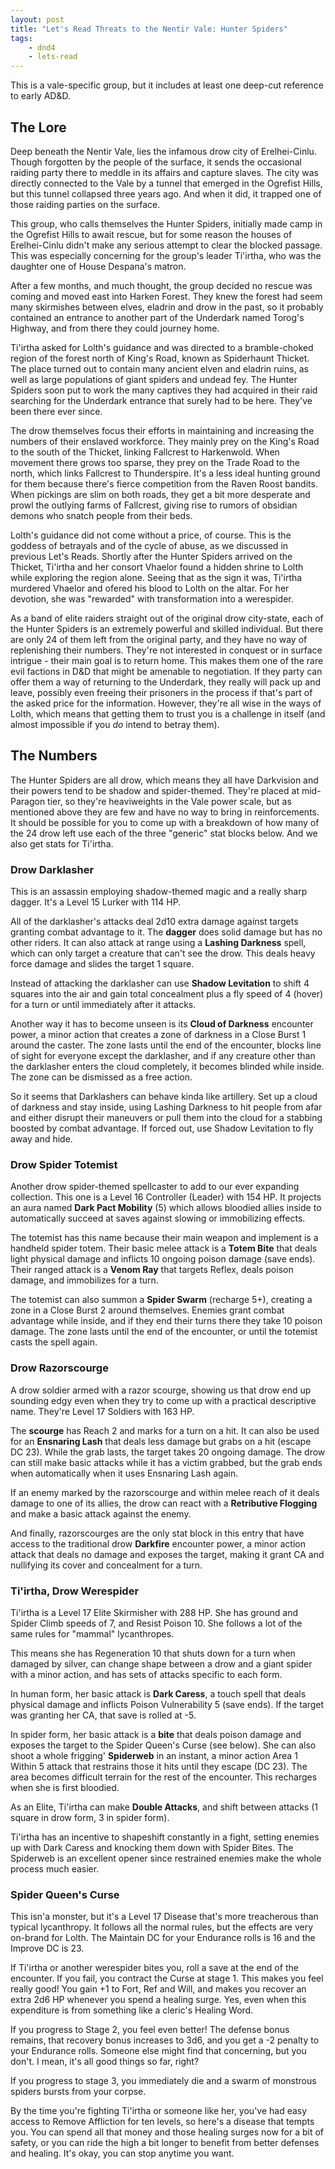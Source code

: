 ```yaml
---
layout: post
title: "Let's Read Threats to the Nentir Vale: Hunter Spiders"
tags:
    - dnd4
    - lets-read
---
```


This is a vale-specific group, but it includes at least one deep-cut reference
to early AD&D.

## The Lore

Deep beneath the Nentir Vale, lies the infamous drow city of
Erelhei-Cinlu. Though forgotten by the people of the surface, it sends the
occasional raiding party there to meddle in its affairs and capture
slaves. The city was directly connected to the Vale by a tunnel that emerged in
the Ogrefist Hills, but this tunnel collapsed three years ago. And when it did,
it trapped one of those raiding parties on the surface.

This group, who calls themselves the Hunter Spiders, initially made camp in the
Ogrefist Hills to await rescue, but for some reason the houses of Erelhei-Cinlu
didn't make any serious attempt to clear the blocked passage. This was
especially concerning for the group's leader Ti'irtha, who was the daughter one
of House Despana's matron.

After a few months, and much thought, the group decided no rescue was coming and
moved east into Harken Forest. They knew the forest had seem many skirmishes
between elves, eladrin and drow in the past, so it probably contained an
entrance to another part of the Underdark named Torog's Highway, and from there
they could journey home.

Ti'irtha asked for Lolth's guidance and was directed to a bramble-choked region
of the forest north of King's Road, known as Spiderhaunt Thicket. The place
turned out to contain many ancient elven and eladrin ruins, as well as large
populations of giant spiders and undead fey. The Hunter Spiders soon put to work
the many captives they had acquired in their raid searching for the Underdark
entrance that surely had to be here. They've been there ever since.

The drow themselves focus their efforts in maintaining and increasing the
numbers of their enslaved workforce. They mainly prey on the King's Road to the
south of the Thicket, linking Fallcrest to Harkenwold. When movement there grows
too sparse, they prey on the Trade Road to the north, which links Fallcrest to
Thunderspire. It's a less ideal hunting ground for them because there's fierce
competition from the Raven Roost bandits. When pickings are slim on both roads,
they get a bit more desperate and prowl the outlying farms of Fallcrest, giving
rise to rumors of obsidian demons who snatch people from their beds.

Lolth's guidance did not come without a price, of course. This is the goddess of
betrayals and of the cycle of abuse, as we discussed in previous Let's
Reads. Shortly after the Hunter Spiders arrived on the Thicket, Ti'irtha and her
consort Vhaelor found a hidden shrine to Lolth while exploring the region
alone. Seeing that as the sign it was, Ti'irtha murdered Vhaelor and ofered his
blood to Lolth on the altar. For her devotion, she was "rewarded" with
transformation into a werespider.

As a band of elite raiders straight out of the original drow city-state, each of
the Hunter Spiders is an extremely powerful and skilled individual. But there
are only 24 of them left from the original party, and they have no way of
replenishing their numbers. They're not interested in conquest or in surface
intrigue - their main goal is to return home. This makes them one of the rare
evil factions in D&D that might be amenable to negotiation. If they party can
offer them a way of returning to the Underdark, they really will pack up and
leave, possibly even freeing their prisoners in the process if that's part of
the asked price for the information. However, they're all wise in the ways of
Lolth, which means that getting them to trust you is a challenge in itself
(and almost impossible if you _do_ intend to betray them).

## The Numbers

The Hunter Spiders are all drow, which means they all have Darkvision and their
powers tend to be shadow and spider-themed. They're placed at mid-Paragon tier,
so they're heaviweights in the Vale power scale, but as mentioned above they are
few and have no way to bring in reinforcements. It should be possible for you to
come up with a breakdown of how many of the 24 drow left use each of the three
"generic" stat blocks below. And we also get stats for Ti'irtha.

### Drow Darklasher

This is an assassin employing shadow-themed magic and a really sharp
dagger. It's a Level 15 Lurker with 114 HP.

All of the darklasher's attacks deal 2d10 extra damage against targets granting
combat advantage to it. The **dagger** does solid damage but has no other
riders. It can also attack at range using a **Lashing Darkness** spell, which
can only target a creature that can't see the drow. This deals heavy force
damage and slides the target 1 square.

Instead of attacking the darklasher can use **Shadow Levitation** to shift 4
squares into the air and gain total concealment plus a fly speed of 4 (hover)
for a turn or until immediately after it attacks.

Another way it has to become unseen is its **Cloud of Darkness** encounter
power, a minor action that creates a zone of darkness in a Close Burst 1 around
the caster. The zone lasts until the end of the encounter, blocks line of sight
for everyone except the darklasher, and if any creature other than the
darklasher enters the cloud completely, it becomes blinded while inside. The
zone can be dismissed as a free action.

So it seems that Darklashers can behave kinda like artillery. Set up a cloud of
darkness and stay inside, using Lashing Darkness to hit people from afar and
either disrupt their maneuvers or pull them into the cloud for a stabbing
boosted by combat advantage. If forced out, use Shadow Levitation to fly away
and hide.

### Drow Spider Totemist

Another drow spider-themed spellcaster to add to our ever expanding
collection. This one is a Level 16 Controller (Leader) with 154 HP. It projects
an aura named **Dark Pact Mobility** (5) which allows bloodied allies inside to
automatically succeed at saves against slowing or immobilizing effects.

The totemist has this name because their main weapon and implement is a handheld
spider totem. Their basic melee attack is a **Totem Bite** that deals light
physical damage and inflicts 10 ongoing poison damage (save ends). Their ranged
attack is a **Venom Ray** that targets Reflex, deals poison damage, and
immobilizes for a turn.

The totemist can also summon a **Spider Swarm** (recharge 5+), creating a zone
in a Close Burst 2 around themselves. Enemies grant combat advantage while
inside, and if they end their turns there they take 10 poison damage. The zone
lasts until the end of the encounter, or until the totemist casts the spell
again.

### Drow Razorscourge

A drow soldier armed with a razor scourge, showing us that drow end up sounding
edgy even when they try to come up with a practical descriptive name. They're
Level 17 Soldiers with 163 HP.

The **scourge** has Reach 2 and marks for a turn on a hit. It can also be used
for an **Ensnaring Lash** that deals less damage but grabs on a hit (escape DC
23). While the grab lasts, the target takes 20 ongoing damage. The drow can
still make basic attacks while it has a victim grabbed, but the grab ends when
automatically when it uses Ensnaring Lash again.

If an enemy marked by the razorscourge and within melee reach of it deals damage
to one of its allies, the drow can react with a **Retributive Flogging** and
make a basic attack against the enemy.

And finally, razorscourges are the only stat block in this entry that have
access to the traditional drow **Darkfire** encounter power, a minor action
attack that deals no damage and exposes the target, making it grant CA and
nullifying its cover and concealment for a turn.

### Ti'irtha, Drow Werespider

Ti'irtha is a Level 17 Elite Skirmisher with 288 HP. She has ground and Spider
Climb speeds of 7, and Resist Poison 10. She follows a lot of the same rules for
"mammal" lycanthropes.

This means she has Regeneration 10 that shuts down for a turn when damaged by
silver, can change shape between a drow and a giant spider with a minor action,
and has sets of attacks specific to each form.

In human form, her basic attack is **Dark Caress**, a touch spell that deals
physical damage and inflicts Poison Vulnerability 5 (save ends). If the target
was granting her CA, that save is rolled at -5.

In spider form, her basic attack is a **bite** that deals poison damage and
exposes the target to the Spider Queen's Curse (see below). She can also shoot a
whole frigging' **Spiderweb** in an instant, a minor action Area 1 Within 5
attack that restrains those it hits until they escape (DC 23). The area becomes
difficult terrain for the rest of the encounter. This recharges when she is
first bloodied.

As an Elite, Ti'irtha can make **Double Attacks**, and shift between attacks (1
square in drow form, 3 in spider form).

Ti'irtha has an incentive to shapeshift constantly in a fight, setting enemies
up with Dark Caress and knocking them down with Spider Bites. The Spiderweb is
an excellent opener since restrained enemies make the whole process much easier.

### Spider Queen's Curse

This isn'a monster, but it's a Level 17 Disease that's more treacherous than
typical lycanthropy. It follows all the normal rules, but the effects are very
on-brand for Lolth. The Maintain DC for your Endurance rolls is 16 and the
Improve DC is 23.

If Ti'irtha or another werespider bites you, roll a save at the end of the
encounter. If you fail, you contract the Curse at stage 1. This makes you feel
really good! You gain +1 to Fort, Ref and Will, and makes you recover an extra
2d6 HP whenever you spend a healing surge. Yes, even when this expenditure is
from something like a cleric's Healing Word.

If you progress to Stage 2, you feel even better! The defense bonus remains,
that recovery bonus increases to 3d6, and you get a -2 penalty to your Endurance
rolls. Someone else might find that concerning, but you don't. I mean, it's all
good things so far, right?

If you progress to stage 3, you immediately die and a swarm of monstrous spiders
bursts from your corpse.

By the time you're fighting Ti'irtha or someone like her, you've had easy access
to Remove Affliction for ten levels, so here's a disease that tempts
you. You can spend all that money and those healing surges now for a bit of
safety, or you can ride the high a bit longer to benefit from better defenses
and healing. It's okay, you can stop anytime you want.
